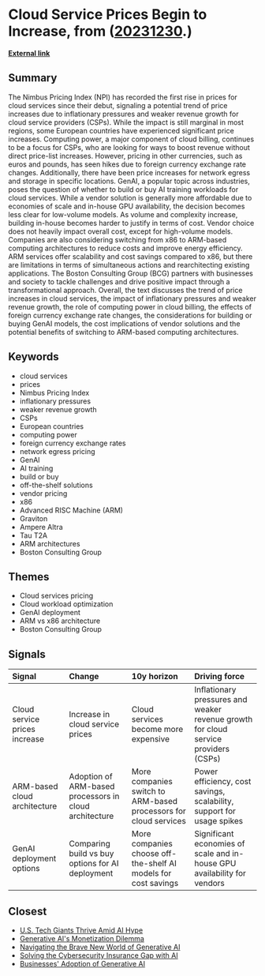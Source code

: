 # __Cloud Service Prices Begin to Increase__, from ([20231230](https://kghosh.substack.com/p/20231230).)

__[External link](https://www.bcg.com/publications/2023/cloud-prices-surge-with-rise-of-genai?li_fat_id=6ef58eac-1ec0-4b04-87b6-69ef59b6471f&utm_description=paid&utm_geo=global&utm_source=pocket_reader&utm_topic=ai)__



## Summary

The Nimbus Pricing Index (NPI) has recorded the first rise in prices for cloud services since their debut, signaling a potential trend of price increases due to inflationary pressures and weaker revenue growth for cloud service providers (CSPs). While the impact is still marginal in most regions, some European countries have experienced significant price increases. Computing power, a major component of cloud billing, continues to be a focus for CSPs, who are looking for ways to boost revenue without direct price-list increases. However, pricing in other currencies, such as euros and pounds, has seen hikes due to foreign currency exchange rate changes. Additionally, there have been price increases for network egress and storage in specific locations.   GenAI, a popular topic across industries, poses the question of whether to build or buy AI training workloads for cloud services. While a vendor solution is generally more affordable due to economies of scale and in-house GPU availability, the decision becomes less clear for low-volume models. As volume and complexity increase, building in-house becomes harder to justify in terms of cost. Vendor choice does not heavily impact overall cost, except for high-volume models. Companies are also considering switching from x86 to ARM-based computing architectures to reduce costs and improve energy efficiency. ARM services offer scalability and cost savings compared to x86, but there are limitations in terms of simultaneous actions and rearchitecting existing applications. The Boston Consulting Group (BCG) partners with businesses and society to tackle challenges and drive positive impact through a transformational approach.  Overall, the text discusses the trend of price increases in cloud services, the impact of inflationary pressures and weaker revenue growth, the role of computing power in cloud billing, the effects of foreign currency exchange rate changes, the considerations for building or buying GenAI models, the cost implications of vendor solutions and the potential benefits of switching to ARM-based computing architectures.

## Keywords

* cloud services
* prices
* Nimbus Pricing Index
* inflationary pressures
* weaker revenue growth
* CSPs
* European countries
* computing power
* foreign currency exchange rates
* network egress pricing
* GenAI
* AI training
* build or buy
* off-the-shelf solutions
* vendor pricing
* x86
* Advanced RISC Machine (ARM)
* Graviton
* Ampere Altra
* Tau T2A
* ARM architectures
* Boston Consulting Group

## Themes

* Cloud services pricing
* Cloud workload optimization
* GenAI deployment
* ARM vs x86 architecture
* Boston Consulting Group

## Signals

| Signal                        | Change                                                 | 10y horizon                                                      | Driving force                                                                       |
|:------------------------------|:-------------------------------------------------------|:-----------------------------------------------------------------|:------------------------------------------------------------------------------------|
| Cloud service prices increase | Increase in cloud service prices                       | Cloud services become more expensive                             | Inflationary pressures and weaker revenue growth for cloud service providers (CSPs) |
| ARM-based cloud architecture  | Adoption of ARM-based processors in cloud architecture | More companies switch to ARM-based processors for cloud services | Power efficiency, cost savings, scalability, support for usage spikes               |
| GenAI deployment options      | Comparing build vs buy options for AI deployment       | More companies choose off-the-shelf AI models for cost savings   | Significant economies of scale and in-house GPU availability for vendors            |

## Closest

* [U.S. Tech Giants Thrive Amid AI Hype](a328ee420f076da0f50be7c705cf32a4)
* [Generative AI's Monetization Dilemma](0c6842166e382f4956d21e22b38fa9c2)
* [Navigating the Brave New World of Generative AI](ed237776f4979a2104f62c4985fbeba8)
* [Solving the Cybersecurity Insurance Gap with AI](724dfbad882cc57ee4e3526f4f43327b)
* [Businesses' Adoption of Generative AI](767b74c90576473294b2c47568c0e355)